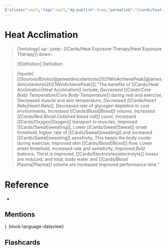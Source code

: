 ```yaml
---
{"aliases":null,"tags":null,"dg-publish":true,"permalink":"/cards/heat-acclimation/","dgPassFrontmatter":true}
---
```


# Heat Acclimation

> [!ontology]
> up:: 
> jump:: [[Cards/Heat Exposure Therapy\|Heat Exposure Therapy]]
> down:: 

> [!Definition] Definition
> 

> [!quote] [[Sources/Books/@jamesdinicolantonio2021WinAchievePeak\|@jamesdinicolantonio2021WinAchievePeak]]]
> “The benefits of [[Cards/Heat Acclimation\|Heat Acclimation]] include; *Decreased [[Cards/Core Body Temperature\|Core Body Temperature]]* during rest and exercise, Decreased muscle and skin temperature, *Decreased [[Cards/Heart Rate\|Heart Rate]]*, Decreased rate of glycogen depletion In cool environments, *Increased [[Cards/Blood\|Blood]] volume*, *Increased [[Cards/Red Blood Cells\|red blood cell]] count*, *Increased [[Cards/Oxygen\|Oxygen]] transport to muscles*, Improved [[Cards/Sweat\|sweating]], Lower  [[Cards/Sweat\|Sweat]]  onset  threshold,  higher  rate  of  [[Cards/Sweat\|sweating]]  and increased [[Cards/Sweat\|sweating]] sensitivity, This keeps the body cooler during exercise, Improved skin [[Cards/Blood\|Blood]] flow, Lower onset threshold, increased rate and sensitivity, *Improved fluid balance*, Thirst  is  improved,  [[Cards/Electrolytes\|electrolyte]]  losses  are  reduced,  and  total, body water and [[Cards/Blood Plasma\|Plasma]] volume are increased Improved performance time.”
# Reference
- 

## Mentions

{ .block-language-dataview}

## Flashcards
